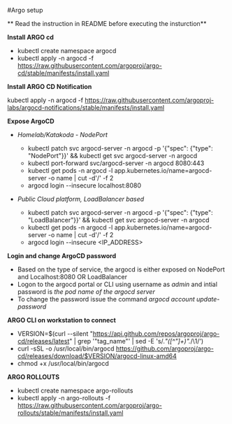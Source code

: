 #Argo setup

** Read the instruction in README before executing the insturction**

**Install ARGO cd**

- kubectl create namespace argocd
- kubectl apply -n argocd -f https://raw.githubusercontent.com/argoproj/argo-cd/stable/manifests/install.yaml

**Install ARGO CD Notification**

kubectl apply -n argocd -f https://raw.githubusercontent.com/argoproj-labs/argocd-notifications/stable/manifests/install.yaml

**Expose ArgoCD**

- *Homelab/Katakoda - NodePort*
  - kubectl patch svc argocd-server -n argocd -p '{"spec": {"type": "NodePort"}}' && kubectl get svc argocd-server -n argocd
  - kubectl port-forward svc/argocd-server -n argocd 8080:443 
  - kubectl get pods -n argocd -l app.kubernetes.io/name=argocd-server -o name | cut -d'/' -f 2
  - argocd login --insecure localhost:8080

- *Public Cloud platform, LoadBalancer based*
   - kubectl patch svc argocd-server -n argocd -p '{"spec": {"type": "LoadBalancer"}}' && kubectl get svc argocd-server -n argocd
   - kubectl get pods -n argocd -l app.kubernetes.io/name=argocd-server -o name | cut -d'/' -f 2
   - argocd login --insecure <IP_ADDRESS>

**Login and change ArgoCD password**
- Based on the type of service, the argocd is either exposed on NodePort and Localhost:8080 OR LoadBalancer
- Logon to the argocd portal or CLI using username as _admin_ and intial password is _the pod name of the argocd server_
- To change the password issue the command  _argocd account update-password_

**ARGO CLI on workstation to connect**
- VERSION=$(curl --silent "https://api.github.com/repos/argoproj/argo-cd/releases/latest" | grep '"tag_name"' | sed -E 's/.*"([^"]+)".*/\1/')
- curl -sSL -o /usr/local/bin/argocd https://github.com/argoproj/argo-cd/releases/download/$VERSION/argocd-linux-amd64
- chmod +x /usr/local/bin/argocd

**ARGO ROLLOUTS**

- kubectl create namespace argo-rollouts
- kubectl apply -n argo-rollouts -f https://raw.githubusercontent.com/argoproj/argo-rollouts/stable/manifests/install.yaml
